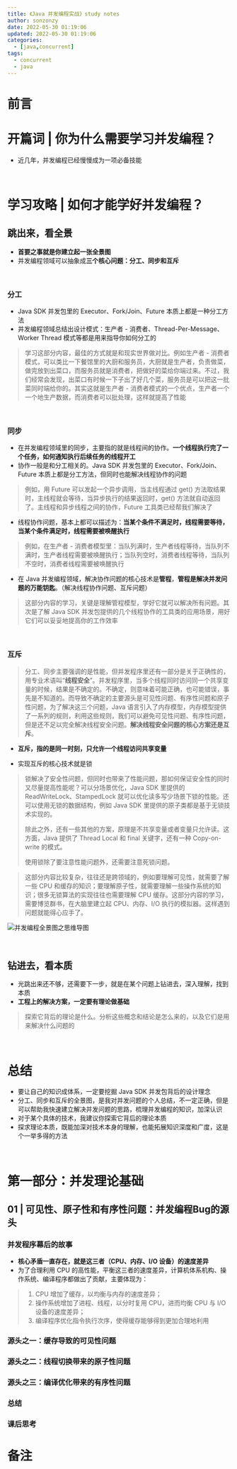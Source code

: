 ```yaml
---
title: 《Java 并发编程实战》study notes
author: sonzonzy
date: 2022-05-30 01:19:06
updated: 2022-05-30 01:19:06
categories:
  - [java,concurrent]
tags:
  - concurrent
  - java 
---
```


# 前言



# 开篇词 | 你为什么需要学习并发编程？

- 近几年，并发编程已经慢慢成为一项必备技能

<br/>

# 学习攻略 | 如何才能学好并发编程？

## 跳出来，看全景

- **首要之事就是你建立起一张全景图**
- 并发编程领域可以抽象成**三个核心问题：分工、同步和互斥**

<br/>

### 分工

- Java SDK 并发包里的 Executor、Fork/Join、Future 本质上都是一种分工方法
- 并发编程领域总结出设计模式：生产者 - 消费者、Thread-Per-Message、Worker Thread 模式等都是用来指导你如何分工的

> 学习这部分内容，最佳的方式就是和现实世界做对比。例如生产者 - 消费者模式，可以类比一下餐馆里的大厨和服务员，大厨就是生产者，负责做菜，做完放到出菜口，而服务员就是消费者，把做好的菜给你端过来。不过，我们经常会发现，出菜口有时候一下子出了好几个菜，服务员是可以把这一批菜同时端给你的。其实这就是生产者 - 消费者模式的一个优点，生产者一个一个地生产数据，而消费者可以批处理，这样就提高了性能

<br/>

### 同步

- 在并发编程领域里的同步，主要指的就是线程间的协作。**一个线程执行完了一个任务，如何通知执行后续任务的线程开工**
- 协作一般是和分工相关的。Java SDK 并发包里的 Executor、Fork/Join、Future 本质上都是分工方法，但同时也能解决线程协作的问题

> 例如，用 Future 可以发起一个异步调用，当主线程通过 get() 方法取结果时，主线程就会等待，当异步执行的结果返回时，get() 方法就自动返回了。主线程和异步线程之间的协作，Future 工具类已经帮我们解决了

- 线程协作问题，基本上都可以描述为：**当某个条件不满足时，线程需要等待，当某个条件满足时，线程需要被唤醒执行**

> 例如，在生产者 - 消费者模型里：当队列满时，生产者线程等待，当队列不满时，生产者线程需要被唤醒执行；当队列空时，消费者线程等待，当队列不空时，消费者线程需要被唤醒执行

- 在 Java 并发编程领域，解决协作问题的核心技术是**管程**，**管程是解决并发问题的万能钥匙**。（解决线程协作问题、互斥问题）

> 这部分内容的学习，关键是理解管程模型，学好它就可以解决所有问题。其次是了解 Java SDK 并发包提供的几个线程协作的工具类的应用场景，用好它们可以妥妥地提高你的工作效率

<br/>

### 互斥

> 分工、同步主要强调的是性能，但并发程序里还有一部分是关于正确性的，用专业术语叫“**线程安全**”。并发程序里，当多个线程同时访问同一个共享变量的时候，结果是不确定的。不确定，则意味着可能正确，也可能错误，事先是不知道的。而导致不确定的主要源头是可见性问题、有序性问题和原子性问题，为了解决这三个问题，Java 语言引入了内存模型，内存模型提供了一系列的规则，利用这些规则，我们可以避免可见性问题、有序性问题，但是还不足以完全解决线程安全问题。**解决线程安全问题的核心方案还是互斥**。

- **互斥，指的是同一时刻，只允许一个线程访问共享变量**

- 实现互斥的核心技术就是锁

> 锁解决了安全性问题，但同时也带来了性能问题，那如何保证安全性的同时又尽量提高性能呢？可以分场景优化，Java SDK 里提供的 ReadWriteLock、StampedLock 就可以优化读多写少场景下锁的性能。还可以使用无锁的数据结构，例如 Java SDK 里提供的原子类都是基于无锁技术实现的。
>
> 除此之外，还有一些其他的方案，原理是不共享变量或者变量只允许读。这方面，Java 提供了 Thread Local 和 final 关键字，还有一种 Copy-on-write 的模式。
>
> 使用锁除了要注意性能问题外，还需要注意死锁问题。

> 这部分内容比较复杂，往往还是跨领域的，例如要理解可见性，就需要了解一些 CPU 和缓存的知识；要理解原子性，就需要理解一些操作系统的知识；很多无锁算法的实现往往也需要理解 CPU 缓存。这部分内容的学习，需要博览群书，在大脑里建立起 CPU、内存、I/O 执行的模拟器。这样遇到问题就能得心应手了。

![并发编程全景图之思维导图](https://cdn.jsdelivr.net/gh/sonzonzy/image-hosting@main/blog-img-bed/image.2nti7fz31g60.webp)

<br/>

## 钻进去，看本质

- 光跳出来还不够，还需要下一步，就是在某个问题上钻进去，深入理解，找到本质
- **工程上的解决方案，一定要有理论做基础**

> 探索它背后的理论是什么。分析这些概念和结论是怎么来的，以及它们是用来解决什么问题的

<br/>

# 总结

- 要让自己的知识成体系，一定要挖掘 Java SDK 并发包背后的设计理念
- 分工、同步和互斥的全景图，是我对并发问题的个人总结，不一定正确，但是可以帮助我快速建立解决并发问题的思路，梳理并发编程的知识，加深认识
- 对于某个具体的技术，我建议你探索它背后的理论本质
- 探求理论本质，既能加深对技术本身的理解，也能拓展知识深度和广度，这是个一举多得的方法

<br/>

# 第一部分：并发理论基础

## 01 | 可见性、原子性和有序性问题：并发编程Bug的源头

### 并发程序幕后的故事

- **核心矛盾一直存在，就是这三者（CPU、内存、I/O 设备）的速度差异**
- 为了合理利用 CPU 的高性能，平衡这三者的速度差异，计算机体系机构、操作系统、编译程序都做出了贡献，主要体现为：

> 1. CPU 增加了缓存，以均衡与内存的速度差异；
> 2. 操作系统增加了进程、线程，以分时复用 CPU，进而均衡 CPU 与 I/O 设备的速度差异；
> 3. 编译程序优化指令执行次序，使得缓存能够得到更加合理地利用

### 源头之一：缓存导致的可见性问题





### 源头之二：线程切换带来的原子性问题





### 源头之三：编译优化带来的有序性问题



### 总结



### 课后思考





# 备注
